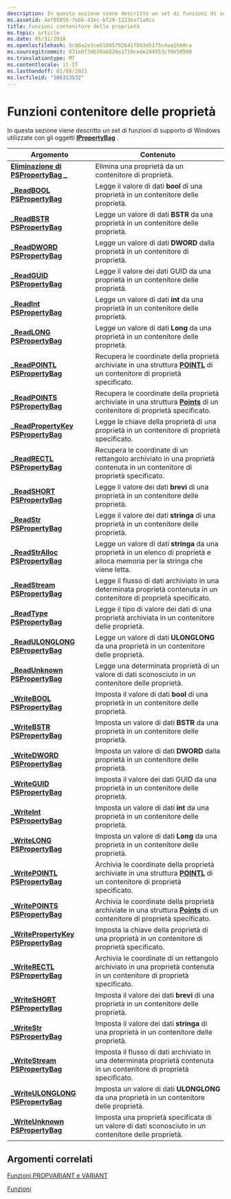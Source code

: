 ```yaml
---
description: In questa sezione viene descritto un set di funzioni di supporto di Windows utilizzate con gli oggetti IPropertyBag.
ms.assetid: 4ef85855-7eb6-43ec-bf29-1223eaf1a0cc
title: Funzioni contenitore delle proprietà
ms.topic: article
ms.date: 05/31/2018
ms.openlocfilehash: 5c86a2e3ce61805702641f893d51f5c4aa26b0ca
ms.sourcegitcommit: 831e8f3db78ab820e1710cede244553c70e50500
ms.translationtype: MT
ms.contentlocale: it-IT
ms.lasthandoff: 01/08/2021
ms.locfileid: "106313532"
---
```

# <a name="property-bag-functions"></a>Funzioni contenitore delle proprietà

In questa sezione viene descritto un set di funzioni di supporto di Windows utilizzate con gli oggetti [**IPropertyBag**](/previous-versions/windows/internet-explorer/ie-developer/platform-apis/aa768196(v=vs.85)) .



| Argomento                                                                       | Contenuto                                                                                                                     |
|-----------------------------------------------------------------------------|------------------------------------------------------------------------------------------------------------------------------|
| [**Eliminazione di PSPropertyBag \_**](/windows/win32/api/propsys/nf-propsys-pspropertybag_delete)                     | Elimina una proprietà da un contenitore di proprietà.<br/>                                                                           |
| [**\_ReadBOOL PSPropertyBag**](/windows/win32/api/propsys/nf-propsys-pspropertybag_readbool)                 | Legge il valore di dati **bool** di una proprietà in un contenitore delle proprietà.<br/>                                                    |
| [**\_ReadBSTR PSPropertyBag**](/windows/win32/api/propsys/nf-propsys-pspropertybag_readbstr)                 | Legge un valore di dati **BSTR** da una proprietà in un contenitore delle proprietà.<br/>                                                    |
| [**\_ReadDWORD PSPropertyBag**](/windows/win32/api/propsys/nf-propsys-pspropertybag_readdword)               | Legge un valore di dati **DWORD** dalla proprietà in un contenitore di proprietà.<br/>                                                     |
| [**\_ReadGUID PSPropertyBag**](/windows/win32/api/propsys/nf-propsys-pspropertybag_readguid)                 | Legge il valore dei dati GUID da una proprietà in un contenitore delle proprietà.<br/>                                                      |
| [**\_ReadInt PSPropertyBag**](/windows/win32/api/propsys/nf-propsys-pspropertybag_readint)                   | Legge un valore di dati **int** da una proprietà in un contenitore delle proprietà.<br/>                                                    |
| [**\_ReadLONG PSPropertyBag**](/windows/win32/api/propsys/nf-propsys-pspropertybag_readlong)                 | Legge un valore di dati **Long** da una proprietà in un contenitore delle proprietà.<br/>                                                    |
| [**\_ReadPOINTL PSPropertyBag**](/windows/win32/api/propsys/nf-propsys-pspropertybag_readpointl)             | Recupera le coordinate della proprietà archiviate in una struttura [**POINTL**](/previous-versions//dd162807(v=vs.85)) di un contenitore di proprietà specificato.<br/>    |
| [**\_ReadPOINTS PSPropertyBag**](/windows/win32/api/propsys/nf-propsys-pspropertybag_readpoints)             | Recupera le coordinate della proprietà archiviate in una struttura [**Points**](/previous-versions//dd162808(v=vs.85)) di un contenitore di proprietà specificato.<br/>    |
| [**\_ReadPropertyKey PSPropertyBag**](/windows/win32/api/propsys/nf-propsys-pspropertybag_readpropertykey)   | Legge la chiave della proprietà di una proprietà in un contenitore di proprietà specificato.<br/>                                                 |
| [**\_ReadRECTL PSPropertyBag**](/windows/win32/api/propsys/nf-propsys-pspropertybag_readrectl)               | Recupera le coordinate di un rettangolo archiviato in una proprietà contenuta in un contenitore di proprietà specificato.<br/>              |
| [**\_ReadSHORT PSPropertyBag**](/windows/win32/api/propsys/nf-propsys-pspropertybag_readshort)               | Legge il valore dei dati **brevi** di una proprietà in un contenitore delle proprietà.<br/>                                                   |
| [**\_ReadStr PSPropertyBag**](/windows/win32/api/propsys/nf-propsys-pspropertybag_readstr)                   | Legge il valore dei dati **stringa** di una proprietà in un contenitore delle proprietà.<br/>                                                  |
| [**\_ReadStrAlloc PSPropertyBag**](/windows/win32/api/propsys/nf-propsys-pspropertybag_readstralloc)         | Legge un valore di dati **stringa** da una proprietà in un elenco di proprietà e alloca memoria per la stringa che viene letta.<br/> |
| [**\_ReadStream PSPropertyBag**](/windows/win32/api/propsys/nf-propsys-pspropertybag_readstream)             | Legge il flusso di dati archiviato in una determinata proprietà contenuta in un contenitore di proprietà specificato.<br/>                           |
| [**\_ReadType PSPropertyBag**](/windows/win32/api/propsys/nf-propsys-pspropertybag_readtype)                 | Legge il tipo di valore dei dati di una proprietà archiviata in un contenitore delle proprietà.<br/>                                      |
| [**\_ReadULONGLONG PSPropertyBag**](/windows/win32/api/propsys/nf-propsys-pspropertybag_readulonglong)       | Legge un valore di dati **ULONGLONG** da una proprietà in un contenitore delle proprietà.<br/>                                               |
| [**\_ReadUnknown PSPropertyBag**](/windows/win32/api/propsys/nf-propsys-pspropertybag_readunknown)           | Legge una determinata proprietà di un valore di dati sconosciuto in un contenitore delle proprietà.<br/>                                                |
| [**\_WriteBOOL PSPropertyBag**](/windows/win32/api/propsys/nf-propsys-pspropertybag_writebool)               | Imposta il valore di dati **bool** di una proprietà in un contenitore delle proprietà.<br/>                                                     |
| [**\_WriteBSTR PSPropertyBag**](/windows/win32/api/propsys/nf-propsys-pspropertybag_writebstr)               | Imposta un valore di dati **BSTR** da una proprietà in un contenitore delle proprietà.<br/>                                                     |
| [**\_WriteDWORD PSPropertyBag**](/windows/win32/api/propsys/nf-propsys-pspropertybag_writedword)             | Imposta un valore di dati **DWORD** dalla proprietà in un contenitore delle proprietà.<br/>                                                      |
| [**\_WriteGUID PSPropertyBag**](/windows/win32/api/propsys/nf-propsys-pspropertybag_writeguid)               | Imposta il valore dei dati GUID da una proprietà in un contenitore delle proprietà.<br/>                                                       |
| [**\_WriteInt PSPropertyBag**](/windows/win32/api/propsys/nf-propsys-pspropertybag_writeint)                 | Imposta un valore di dati **int** da una proprietà in un contenitore delle proprietà.<br/>                                                     |
| [**\_WriteLONG PSPropertyBag**](/windows/win32/api/propsys/nf-propsys-pspropertybag_writelong)               | Imposta un valore di dati **Long** da una proprietà in un contenitore delle proprietà.<br/>                                                     |
| [**\_WritePOINTL PSPropertyBag**](/windows/win32/api/propsys/nf-propsys-pspropertybag_writepointl)           | Archivia le coordinate della proprietà archiviate in una struttura [**POINTL**](/previous-versions//dd162807(v=vs.85)) di un contenitore di proprietà specificato.<br/>       |
| [**\_WritePOINTS PSPropertyBag**](/windows/win32/api/propsys/nf-propsys-pspropertybag_writepoints)           | Archivia le coordinate della proprietà archiviate in una struttura [**Points**](/previous-versions//dd162808(v=vs.85)) di un contenitore di proprietà specificato.<br/>       |
| [**\_WritePropertyKey PSPropertyBag**](/windows/win32/api/propsys/nf-propsys-pspropertybag_writepropertykey) | Imposta la chiave della proprietà di una proprietà in un contenitore di proprietà specificato.<br/>                                                  |
| [**\_WriteRECTL PSPropertyBag**](/windows/win32/api/propsys/nf-propsys-pspropertybag_writerectl)             | Archivia le coordinate di un rettangolo archiviato in una proprietà contenuta in un contenitore di proprietà specificato.<br/>                 |
| [**\_WriteSHORT PSPropertyBag**](/windows/win32/api/propsys/nf-propsys-pspropertybag_writeshort)             | Imposta il valore dei dati **brevi** di una proprietà in un contenitore delle proprietà.<br/>                                                    |
| [**\_WriteStr PSPropertyBag**](/windows/win32/api/propsys/nf-propsys-pspropertybag_writestr)                 | Imposta il valore dei dati **stringa** di una proprietà in un contenitore delle proprietà.<br/>                                                   |
| [**\_WriteStream PSPropertyBag**](/windows/win32/api/propsys/nf-propsys-pspropertybag_writestream)           | Imposta il flusso di dati archiviato in una determinata proprietà contenuta in un contenitore di proprietà specificato.<br/>                            |
| [**\_WriteULONGLONG PSPropertyBag**](/windows/win32/api/propsys/nf-propsys-pspropertybag_writeulonglong)     | Imposta un valore di dati **ULONGLONG** da una proprietà in un contenitore delle proprietà.<br/>                                                |
| [**\_WriteUnknown PSPropertyBag**](/windows/win32/api/propsys/nf-propsys-pspropertybag_writeunknown)         | Imposta una proprietà specificata di un valore di dati sconosciuto in un contenitore delle proprietà.<br/>                                                 |



 

## <a name="related-topics"></a>Argomenti correlati

<dl> <dt>

[Funzioni PROPVARIANT e VARIANT](./functions-propvarutil.md)
</dt> <dt>

[Funzioni](functions.md)
</dt> </dl>

 

 
